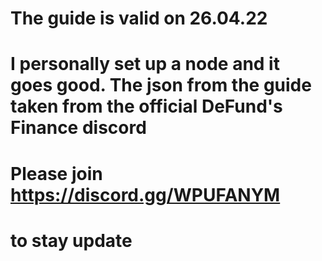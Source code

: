 # The guide is valid on 26.04.22
# I personally set up a node and it goes good. The json from the guide taken from the official DeFund's Finance discord 
# Please join https://discord.gg/WPUFANYM
# to stay update
